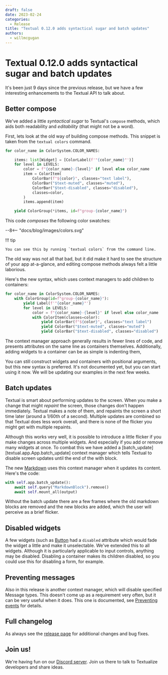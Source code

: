 ```yaml
---
draft: false
date: 2023-02-24
categories:
  - Release
title: "Textual 0.12.0 adds syntactical sugar and batch updates"
authors:
  - willmcgugan
---
```


# Textual 0.12.0 adds syntactical sugar and batch updates

It's been just 9 days since the previous release, but we have a few interesting enhancements to the Textual API to talk about.

<!-- more -->

## Better compose

We've added a little *syntactical sugar* to Textual's `compose` methods, which aids both
readability and *editability* (that might not be a word).

First, lets look at the old way of building compose methods. This snippet is taken from the `textual colors` command.


```python
for color_name in ColorSystem.COLOR_NAMES:

    items: list[Widget] = [ColorLabel(f'"{color_name}"')]
    for level in LEVELS:
        color = f"{color_name}-{level}" if level else color_name
        item = ColorItem(
            ColorBar(f"${color}", classes="text label"),
            ColorBar("$text-muted", classes="muted"),
            ColorBar("$text-disabled", classes="disabled"),
            classes=color,
        )
        items.append(item)

    yield ColorGroup(*items, id=f"group-{color_name}")
```

This code *composes* the following color swatches:

<div>
--8<-- "docs/blog/images/colors.svg"
</div>

!!! tip

    You can see this by running `textual colors` from the command line.


The old way was not all that bad, but it did make it hard to see the structure of your app at-a-glance, and editing compose methods always felt a little laborious.

Here's the new syntax, which uses context managers to add children to containers:

```python
for color_name in ColorSystem.COLOR_NAMES:
    with ColorGroup(id=f"group-{color_name}"):
        yield Label(f'"{color_name}"')
        for level in LEVELS:
            color = f"{color_name}-{level}" if level else color_name
            with ColorItem(classes=color):
                yield ColorBar(f"${color}", classes="text label")
                yield ColorBar("$text-muted", classes="muted")
                yield ColorBar("$text-disabled", classes="disabled")
```

The context manager approach generally results in fewer lines of code, and presents attributes on the same line as containers themselves. Additionally, adding widgets to a container can be as simple is indenting them,

You can still construct widgets and containers with positional arguments, but this new syntax is preferred. It's not documented yet, but you can start using it now. We will be updating our examples in the next few weeks.

## Batch updates

Textual is smart about performing updates to the screen. When you make a change that might *repaint* the screen, those changes don't happen immediately. Textual makes a note of them, and repaints the screen a short time later (around a 1/60th of a second). Multiple updates are combined so that Textual does less work overall, and there is none of the flicker you might get with multiple repaints.

Although this works very well, it is possible to introduce a little flicker if you make changes across multiple widgets. And especially if you add or remove many widgets at once. To combat this we have added a [batch_update][textual.app.App.batch_update] context manager which tells Textual to disable screen updates until the end of the with block.

The new [Markdown](./release0-11-0.md) uses this context manager when it updates its content. Here's the code:

```python
with self.app.batch_update():
    await self.query("MarkdownBlock").remove()
    await self.mount_all(output)
```

Without the batch update there are a few frames where the old markdown blocks are removed and the new blocks are added, which the user will perceive as a brief flicker.

## Disabled widgets

A few widgets (such as [Button](./../../widgets/button.md) had a `disabled` attribute which would fade the widget a little and make it unselectable. We've extended this to all widgets. Although it is particularly applicable to input controls, anything may be disabled. Disabling a container makes its children disabled, so you could use this for disabling a form, for example.

## Preventing messages

Also in this release is another context manager, which will disable specified Message types. This doesn't come up as a requirement very often, but it can be very useful when it does. This one is documented, see [Preventing events](./../../guide/events.md#preventing-messages) for details.

## Full changelog

As always see the [release page](https://github.com/Textualize/textual/releases/tag/v0.12.0) for additional changes and bug fixes.

## Join us!

We're having fun on our [Discord server](https://discord.gg/Enf6Z3qhVr). Join us there to talk to Textualize developers and share ideas.
